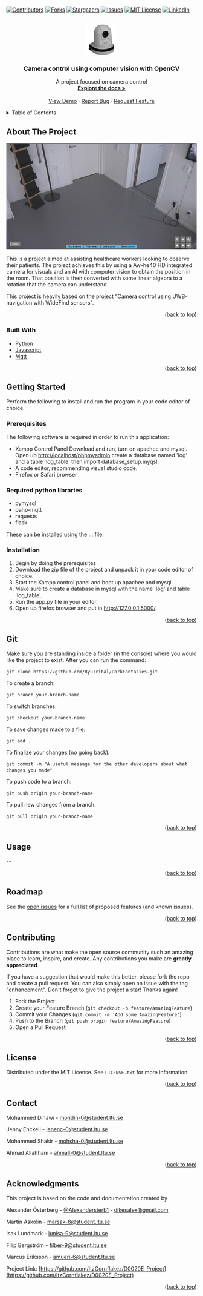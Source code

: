 # <div id="top"></div>
<!--
*** Thanks for checking out the Best-README-Template. If you have a suggestion
*** that would make this better, please fork the repo and create a pull request
*** or simply open an issue with the tag "enhancement".
*** Don't forget to give the project a star!
*** Thanks again! Now go create something AMAZING! :D
-->



<!-- PROJECT SHIELDS -->
<!--
*** I'm using markdown "reference style" links for readability.
*** Reference links are enclosed in brackets [ ] instead of parentheses ( ).
*** See the bottom of this document for the declaration of the reference variables
*** for contributors-url, forks-url, etc. This is an optional, concise syntax you may use.
*** https://www.markdownguide.org/basic-syntax/#reference-style-links
-->
[![Contributors][contributors-shield]][contributors-url]
[![Forks][forks-shield]][forks-url]
[![Stargazers][stars-shield]][stars-url]
[![Issues][issues-shield]][issues-url]
[![MIT License][license-shield]][license-url]
[![LinkedIn][linkedin-shield]][linkedin-url]



<!-- PROJECT LOGO -->
<br />
<div align="center">
  <a href="https://github.com/ItzCornflakez/D0020E_Project">
    <img src="images/logo.jpg" alt="Logo" width="80" height="80">
  </a>

<h3 align="center">Camera control using computer vision with OpenCV</h3>

  <p align="center">
     A project focused on camera control
    <br />
    <a href="https://github.com/ItzCornflakez/D0020E_Project"><strong>Explore the docs »</strong></a>
    <br />
    <br />
    <a href="https://github.com/ItzCornflakez/D0020E_Project">View Demo</a>
    ·
    <a href="https://github.com/ItzCornflakez/D0020E_Project/issues">Report Bug</a>
    ·
    <a href="https://github.com/ItzCornflakez/D0020E_Project/issues">Request Feature</a>
  </p>
</div>



<!-- TABLE OF CONTENTS -->
<details>
  <summary>Table of Contents</summary>
  <ol>
    <li>
      <a href="#about-the-project">About The Project</a>
      <ul>
        <li><a href="#built-with">Built With</a></li>
      </ul>
    </li>
    <li>
      <a href="#getting-started">Getting Started</a>
      <ul>
        <li><a href="#prerequisites">Prerequisites</a></li>
        <li><a href="#installation">Installation</a></li>
      </ul>
    </li>
    <li><a href="#usage">Usage</a></li>
    <li><a href="#roadmap">Roadmap</a></li>
    <li><a href="#contributing">Contributing</a></li>
    <li><a href="#license">License</a></li>
    <li><a href="#contact">Contact</a></li>
    <li><a href="#acknowledgments">Acknowledgments</a></li>
  </ol>
</details>



<!-- ABOUT THE PROJECT -->
## About The Project

<img src="images/screenshot.png" alt="screenshot" width="640" height="280">

This is a project aimed at assisting healthcare workers looking to observe their patients. The project achieves this by using a Aw-he40 HD integrated camera for visuals and an AI with computer vision to obtain the position in the room. That position is then converted with some linear algebra to a rotation that the camera can understand.

This project is heavily based on the project "Camera control using UWB-navigation with WideFind sensors".

<p align="right">(<a href="#top">back to top</a>)</p>



### Built With

* [Python](https://www.python.org/)
* [Javascript](https://www.javascript.com/)
* [Mqtt](https://mqtt.org/)

<p align="right">(<a href="#top">back to top</a>)</p>



<!-- GETTING STARTED -->
## Getting Started

Perform the following to install and run the program in your code editor of choice.

### Prerequisites

The following software is required in order to run this application:

* Xampp Control Panel
  Download and run, turn on apachee and mysql. Open up [http://localhost/phpmyadmin](http://localhost/phpmyadmin) create a database named 'log' and a table 'log_table' then import database_setup.myqsl.
* A code editor, recommending visual studio code.
* Firefox or Safari browser

### Required python libraries
* pymysql
* paho-mqtt
* requests
* flask

These can be installed using the ... file.
### Installation

1. Begin by doing the prerequisites
2. Download the zip file of the project and unpack it in your code editor of choice.
3. Start the Xampp control panel and boot up apachee and mysql.
4. Make sure to create a database in mysql with the name 'log' and table 'log_table'.
5. Run the app.py file in your editor.
6. Open up firefox browser and put in http://127.0.0.1:5000/.

<p align="right">(<a href="#top">back to top</a>)</p>


<!-- Git -->
## Git

Make sure you are standing inside a folder (in the console) where you would like the project to exist. 
After you can run the command: 

```
git clone https://github.com/RyuTribal/DarkFantasies.git

```
To create a branch:
```
git branch your-branch-name
```
To switch branches:
```
git checkout your-branch-name
```
To save changes made to a file:
```
git add .
```

To finalize your changes (no going back):
```
git commit -m "A useful message for the other developers about what changes you made"
``` 

To push code to a branch:
```
git push origin your-branch-name
```

To pull new changes from a branch:
```
git pull origin your-branch-name
```

<p align="right">(<a href="#top">back to top</a>)</p>


<!-- USAGE EXAMPLES -->
## Usage

--

<p align="right">(<a href="#top">back to top</a>)</p>



<!-- ROADMAP -->
## Roadmap

See the [open issues](https://github.com/ItzCornflakez/D0020E_Project/issues) for a full list of proposed features (and known issues).

<p align="right">(<a href="#top">back to top</a>)</p>



<!-- CONTRIBUTING -->
## Contributing

Contributions are what make the open source community such an amazing place to learn, inspire, and create. Any contributions you make are **greatly appreciated**.

If you have a suggestion that would make this better, please fork the repo and create a pull request. You can also simply open an issue with the tag "enhancement".
Don't forget to give the project a star! Thanks again!

1. Fork the Project
2. Create your Feature Branch (`git checkout -b feature/AmazingFeature`)
3. Commit your Changes (`git commit -m 'Add some AmazingFeature'`)
4. Push to the Branch (`git push origin feature/AmazingFeature`)
5. Open a Pull Request

<p align="right">(<a href="#top">back to top</a>)</p>



<!-- LICENSE -->
## License

Distributed under the MIT License. See `LICENSE.txt` for more information.

<p align="right">(<a href="#top">back to top</a>)</p>



<!-- CONTACT -->
## Contact

Mohammed Dinawi - mohdin-0@student.ltu.se

Jenny Enckell - jenenc-0@student.ltu.se

Mohammed Shakir - mohsha-0@student.ltu.se

Ahmad Allahham - ahmall-0@student.ltu.se


<p align="right">(<a href="#top">back to top</a>)</p>



<!-- ACKNOWLEDGMENTS -->
## Acknowledgments

This project is based on the code and documentation created by

Alexander Österberg - [@Alexandersterb1](https://twitter.com/Alexandersterb1) - dikesalex@gmail.com

Martin Askolin - marsak-8@student.ltu.se

Isak Lundmark - lunisa-9@student.ltu.se

Filip Bergström - filber-9@student.ltu.se

Marcus Eriksson - amueri-6@student.ltu.se

Project Link: [https://github.com/ItzCornflakez/D0020E_Project](https://github.com/ItzCornflakez/D0020E_Project)

<p align="right">(<a href="#top">back to top</a>)</p>



<!-- MARKDOWN LINKS & IMAGES -->
<!-- https://www.markdownguide.org/basic-syntax/#reference-style-links -->
[contributors-shield]: https://img.shields.io/github/contributors/ItzCornflakez/D0020E_Project.svg?style=for-the-badge
[contributors-url]: https://github.com/ItzCornflakez/D0020E_Project/graphs/contributors
[forks-shield]: https://img.shields.io/github/forks/ItzCornflakez/D0020E_Project.svg?style=for-the-badge
[forks-url]: https://github.com/ItzCornflakez/D0020E_Project/network/members
[stars-shield]: https://img.shields.io/github/stars/ItzCornflakez/D0020E_Project.svg?style=for-the-badge
[stars-url]: https://github.com/ItzCornflakez/D0020E_Project/stargazers
[issues-shield]: https://img.shields.io/github/issues/ItzCornflakez/D0020E_Project.svg?style=for-the-badge
[issues-url]: https://github.com/ItzCornflakez/D0020E_Project/issues
[license-shield]: https://img.shields.io/github/license/ItzCornflakez/D0020E_Project.svg?style=for-the-badge
[license-url]: https://github.com/ItzCornflakez/D0020E_Project/blob/master/LICENSE.txt
[linkedin-shield]: https://img.shields.io/badge/-LinkedIn-black.svg?style=for-the-badge&logo=linkedin&colorB=555
[linkedin-url]: https://linkedin.com/in/linkedin_username
[product-screenshot]: images/screenshot.png

